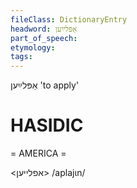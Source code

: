 ```yaml
---
fileClass: DictionaryEntry
headword: אַפּלײַען
part_of_speech: 
etymology: 
tags: 
---
```

אַפּלײַען
'to apply'

HASIDIC
=======
= AMERICA = 

<אפלייען>
/aplajɩn/